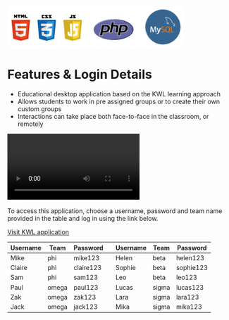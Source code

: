 <img src="images/platforms.png" width="400" >

# Features & Login Details
* Educational desktop application based on the KWL learning approach
* Allows students to work in pre assigned groups or to create their own custom groups
* Interactions can take place both face-to-face in the classroom, or remotely

![](images/demo_vid.mp4)

To access this application, choose a username, password and team name provided in the table
and log in using the link below.

[Visit KWL application](http://kwsapp-env.hvxtdpw5gr.us-east-2.elasticbeanstalk.com/htdocs/login.php)

|Username|Team |Password  |   |Username|Team |Password |
|---     |---  |---       |---|---     |---  |---      |
|Mike    |phi  |mike123   |   |Helen   |beta |helen123 |
|Claire  |phi  |claire123 |   |Sophie  |beta |sophie123|
|Sam     |phi  |sam123    |   |Leo     |beta |leo123   |
|Paul    |omega|paul123   |   |Lucas   |sigma|lucas123 |
|Zak     |omega|zak123    |   |Lara    |sigma|lara123  |
|Jack    |omega|jack123   |   |Mika    |sigma|mika123  |
